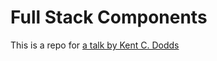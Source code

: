 # Full Stack Components

This is a repo for [a talk by Kent C. Dodds](https://kentcdodds.com/talks)
